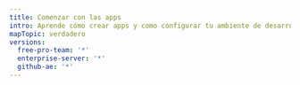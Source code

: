 ```yaml
---
title: Comenzar con las apps
intro: Aprende cómo crear apps y como configurar tu ambiente de desarrollo.
mapTopic: verdadero
versions:
  free-pro-team: '*'
  enterprise-server: '*'
  github-ae: '*'
---
```


